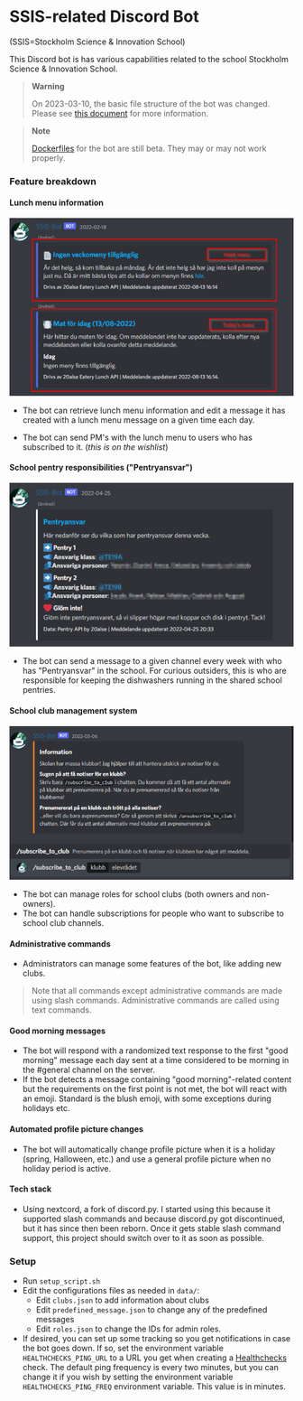 # SSIS-related Discord Bot

(SSIS=Stockholm Science & Innovation School)

This Discord bot is has various capabilities related to the school Stockholm Science & Innovation School.

> **Warning**
> 
> On 2023-03-10, the basic file structure of the bot was changed.
> Please see [this document](MIGRATE_MARCH_2023.md) for more information.

> **Note**
>
> [Dockerfiles](Dockerfile) for the bot are still beta. They may or may not work properly.
 
### Feature breakdown

#### Lunch menu information

![Week menu message](screenshots/week_menu.png)
* The bot can retrieve lunch menu information and edit a message it has created with a lunch menu message on a given time each day. 

* The bot can send PM's with the lunch menu to users who has subscribed to it. (*this is on the wishlist*)

#### School pentry responsibilities ("Pentryansvar")

![Pentryansvar message](screenshots/pentry.png)

* The bot can send a message to a given channel every week with who has "Pentryansvar" in the school.
For curious outsiders, this is who are responsible for keeping the dishwashers running in the shared school
pentries.

#### School club management system

![Clubs](screenshots/clubs.png)

* The bot can manage roles for school clubs (both owners and non-owners).
* The bot can handle subscriptions for people who want to subscribe to school club channels.

#### Administrative commands

* Administrators can manage some features of the bot, like adding new clubs.

> Note that all commands except administrative commands are made using slash commands. Administrative commands are called using text commands.

#### Good morning messages

* The bot will respond with a randomized text response to the first "good morning" message each day sent at a time considered to be morning in the #general channel on the server.
* If the bot detects a message containing "good morning"-related content but the requirements on the first point is not met, the bot will react with an emoji. Standard is the blush emoji,
with some exceptions during holidays etc.

#### Automated profile picture changes

* The bot will automatically change profile picture when it is a holiday (spring, Halloween, etc.) and use a general profile picture when no holiday period is active.

#### Tech stack

* Using nextcord, a fork of discord.py. I started using this because it supported slash commands and because discord.py got discontinued,
but it has since then been reborn. Once it gets stable slash command support, this project should switch over to it as soon as possible.

### Setup

 
* Run `setup_script.sh`
* Edit the configurations files as needed in `data/`:
  * Edit `clubs.json` to add information about clubs
  * Edit `predefined_message.json` to change any of the predefined messages
  * Edit `roles.json` to change the IDs for admin roles.
* If desired, you can set up some tracking so you get notifications in case the bot goes down.
If so, set the environment variable `HEALTHCHECKS_PING_URL` to a URL you get when creating a [Healthchecks](https://healthchecks.io)
check. The default ping frequency is every two minutes, but you can change it if you wish by setting the environment variable `HEALTHCHECKS_PING_FREQ`
environment variable. This value is in minutes.